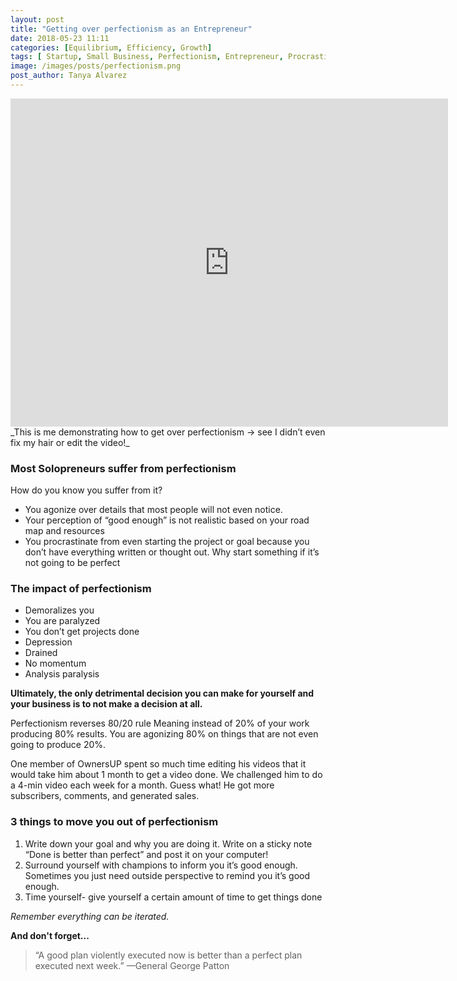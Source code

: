 ```yaml
---
layout: post
title: "Getting over perfectionism as an Entrepreneur"
date: 2018-05-23 11:11
categories: [Equilibrium, Efficiency, Growth]
tags: [ Startup, Small Business, Perfectionism, Entrepreneur, Procrastination ]
image: /images/posts/perfectionism.png
post_author: Tanya Alvarez
---
```


<iframe width="700" height="525" src="https://www.youtube.com/embed/xKVXlSjdKxo" frameborder="0" allow="autoplay; encrypted-media" allowfullscreen></iframe>
<span class="small">_This is me demonstrating how to get over perfectionism -> see I didn’t even fix my hair or edit the video!_</span>

### Most Solopreneurs suffer from perfectionism

How do you know you suffer from it?

* You agonize over details that most people will not even notice.
* Your perception of “good enough” is not realistic based on your road map and resources
* You procrastinate from even starting the project or goal because you don’t have everything written or thought out. Why start something if it’s not going to be perfect

### The impact of perfectionism

* Demoralizes you
* You are paralyzed
* You don’t get projects done
* Depression
* Drained
* No momentum
* Analysis paralysis

__Ultimately, the only detrimental decision you can make for yourself and your business is to not make a decision at all.__

Perfectionism reverses 80/20 rule Meaning instead of 20% of your work producing 80% results. You are agonizing 80% on things that are not even going to produce 20%.

One member of OwnersUP spent so much time editing his videos that it would take him about 1 month to get a video done. We challenged him to do a 4-min video each week for a month. Guess what! He got more subscribers, comments, and generated sales.

### 3 things to move you out of perfectionism

1. Write down your goal and why you are doing it. Write on a sticky note “Done is better than perfect” and post it on your computer!
2. Surround yourself with champions to inform you it’s good enough. Sometimes you just need outside perspective to remind you it’s good enough.
3. Time yourself- give yourself a certain amount of time to get things done

_Remember everything can be iterated._

__And don't forget...__

> “A good plan violently executed now is better than a perfect plan executed next week.” —General George Patton